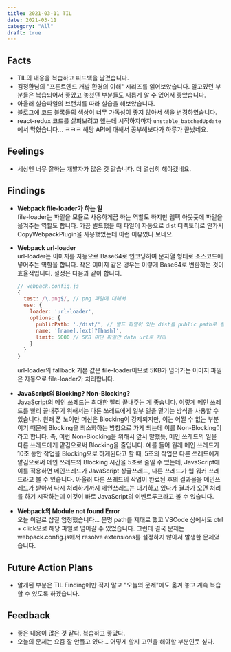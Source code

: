 ```yaml
---
title: 2021-03-11 TIL
date: 2021-03-11
category: "All"
draft: true
---
```


## Facts

- TIL의 내용을 복습하고 피드백을 남겼습니다.
- 김정환님의 "프론트엔드 개발 환경의 이해" 시리즈를 읽어보았습니다. 알고있던 부분들은 복습되어서 좋았고 놓쳤던 부분들도 새롭게 알 수 있어서 좋았습니다.
- 아울러 실습파일의 브랜치를 따라 실습을 해보았습니다.
- 블로그에 코드 블록들의 색상이 너무 가독성이 좋지 않아서 색을 변경하였습니다.
- react-redux 코드를 살펴보려고 했는데 시작하자마자 `unstable_batchedUpdate`에서 막혔습니다... ㅋㅋㅋ 해당 API에 대해서 공부해보다가 하루가 끝났네요.

## Feelings

- 세상엔 너무 잘하는 개발자가 많은 것 같습니다. 더 열심히 해야겠네요.

## Findings

- **Webpack file-loader가 하는 일**  
  file-loader는 파일을 모듈로 사용하게끔 하는 역할도 하지만 웹팩 아웃풋에 파일을 옮겨주는 역할도 합니다. 가끔 빌드했을 때 파일이 자동으로 dist 디렉토리로 안가서 CopyWebpackPlugin을 사용했었는데 이런 이유였나 보네요.

- **Webpack url-loader**  
  url-loader는 이미지를 자동으로 Base64로 인코딩하여 문자열 형태로 소스코드에 넣어주는 역할을 합니다. 작은 이미지 같은 경우는 이렇게 Base64로 변환하는 것이 효율적입니다. 설정은 다음과 같이 합니다.

    ```js
    // webpack.config.js
    {
      test: /\.png$/, // png 파일에 대해서
      use: {
        loader: 'url-loader',
        options: {
          publicPath: './dist/', // 빌드 파일이 있는 dist를 public path로 설정
          name: '[name].[ext]?[hash]',
          limit: 5000 // 5KB 미만 파일만 data url로 처리
        }
      }
    }
    ```

    url-loader의 fallback 기본 값은 file-loader이므로 5KB가 넘어가는 이미지 파일은 자동으로 file-loader가 처리합니다.

- **JavaScript의 Blocking? Non-Blocking?**  
  JavaScript의 메인 쓰레드는 최대한 빨리 끝내주는 게 좋습니다. 이렇게 메인 쓰레드를 빨리 끝내주기 위해서는 다른 쓰레드에게 일부 일을 맡기는 방식을 사용할 수 있습니다. 원래 폰 노이만 머신은 Blocking이 강제되지만, 이는 어쩔 수 없는 부분이기 때문에 Blocking을 최소화하는 방향으로 가게 되는데 이를 Non-Blocking이라고 합니다. 즉, 이런 Non-Blocking을 위해서 앞서 말했듯, 메인 쓰레드의 일을 다른 쓰레드에게 맡김으로써 Blocking을 줄입니다. 예를 들어 원래 메인 쓰레드가 10초 동안 작업을 Blocking으로 하게된다고 할 때, 5초의 작업은 다른 쓰레드에게 맡김으로써 메인 쓰레드의 Blocking 시간을 5초로 줄일 수 있는데, JavaScript에 이를 적용하면 메인쓰레드가 JavaScript 싱글쓰레드, 다른 쓰레드가 웹 워커 쓰레드라고 볼 수 있습니다. 아울러 다른 쓰레드의 작업이 완료된 후의 결과물을 메인쓰레드가 받아서 다시 처리하기까지 메인쓰레드는 대기하고 있다가 결과가 오면 처리를 하기 시작하는데 이것이 바로 JavaScript의 이벤트루프라고 볼 수 있습니다.

- **Webpack의 Module not found Error**  
  오늘 이걸로 삽질 엄청했습니다... 분명 path를 제대로 했고 VSCode 상에서도 ctrl + click으로 해당 파일로 넘어갈 수 있었습니다. 그런데 결국 문제는 webpack.config.js에서 resolve extensions를 설정하지 않아서 발생한 문제였습니다.

## Future Action Plans

- 알게된 부분은 TIL Finding에만 적지 말고 "오늘의 문제"에도 옮겨 놓고 계속 복습할 수 있도록 하겠습니다.

## Feedback

- 좋은 내용이 많은 것 같다. 복습하고 좋았다.
- 오늘의 문제는 요즘 잘 안풀고 있다... 어떻게 할지 고민을 해야할 부분인듯 싶다.
